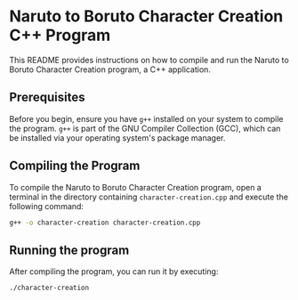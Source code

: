 # Naruto to Boruto Character Creation C++ Program

This README provides instructions on how to compile and run the Naruto to Boruto Character Creation  program, a C++ application.

## Prerequisites

Before you begin, ensure you have `g++` installed on your system to compile the program. `g++` is part of the GNU Compiler Collection (GCC), which can be installed via your operating system's package manager.

## Compiling the Program

To compile the Naruto to Boruto Character Creation program, open a terminal in the directory containing `character-creation.cpp` and execute the following command:

```bash
g++ -o character-creation character-creation.cpp
```

## Running the program

After compiling the program, you can run it by executing:
```bash
./character-creation
```

